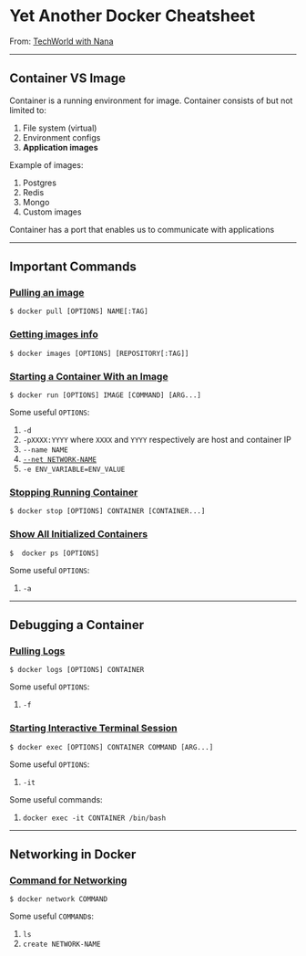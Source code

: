 # Yet Another Docker Cheatsheet
From: [TechWorld with Nana](https://youtu.be/3c-iBn73dDE)

---
## Container VS Image
Container is a running environment for image. Container consists of but not limited to:
1. File system (virtual)
2. Environment configs
3. **Application images**

Example of images:
1. Postgres
2. Redis
3. Mongo
4. Custom images

Container has a port that enables us to communicate with applications

---
## Important Commands

### [Pulling an image](https://docs.docker.com/engine/reference/commandline/pull/)

    $ docker pull [OPTIONS] NAME[:TAG]

### [Getting images info](https://docs.docker.com/engine/reference/commandline/images/)

    $ docker images [OPTIONS] [REPOSITORY[:TAG]]

### [Starting a Container With an Image](https://docs.docker.com/engine/reference/commandline/run/)

    $ docker run [OPTIONS] IMAGE [COMMAND] [ARG...]

Some useful `OPTIONS`:
1. `-d`
2. `-pXXXX:YYYY` where `XXXX` and `YYYY` respectively are host and container IP
3. `--name NAME`
4. [`--net NETWORK-NAME`](#networking-in-docker)
5. `-e ENV_VARIABLE=ENV_VALUE`

### [Stopping Running Container](https://docs.docker.com/engine/reference/commandline/stop/)

    $ docker stop [OPTIONS] CONTAINER [CONTAINER...]

### [Show All Initialized Containers](https://docs.docker.com/engine/reference/commandline/ps/)

    $  docker ps [OPTIONS]

Some useful `OPTIONS`:
1. `-a`

---
## Debugging a Container

### [Pulling Logs](https://docs.docker.com/engine/reference/commandline/logs/)

    $ docker logs [OPTIONS] CONTAINER

Some useful `OPTIONS`:
1. `-f`

### [Starting Interactive Terminal Session](https://docs.docker.com/engine/reference/commandline/exec/)

    $ docker exec [OPTIONS] CONTAINER COMMAND [ARG...]

Some useful `OPTIONS`:
1. `-it`

Some useful commands:
1. `docker exec -it CONTAINER /bin/bash`

---
## Networking in Docker

### [Command for Networking](https://docs.docker.com/engine/reference/commandline/network/)

    $ docker network COMMAND

Some useful `COMMAND`s:
1. `ls`
2. `create NETWORK-NAME`